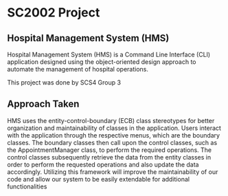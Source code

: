 # SC2002 Project

## Hospital Management System (HMS)
Hospital Management System (HMS) is a Command Line Interface (CLI) application designed using the object-oriented design approach to automate the management of hospital operations.

This project was done by SCS4 Group 3

## Approach Taken
HMS uses the entity-control-boundary (ECB) class stereotypes for better organization and maintainability of classes in the application. Users interact with the application through the respective menus, which are the boundary classes. The boundary classes then call upon the control classes, such as the AppointmentManager class, to perform the required operations. The control classes subsequently retrieve the data from the entity classes in order to perform the requested operations and also update the data accordingly. Utilizing this framework will improve the maintainability of our code and allow our system to be easily extendable for additional functionalities 

